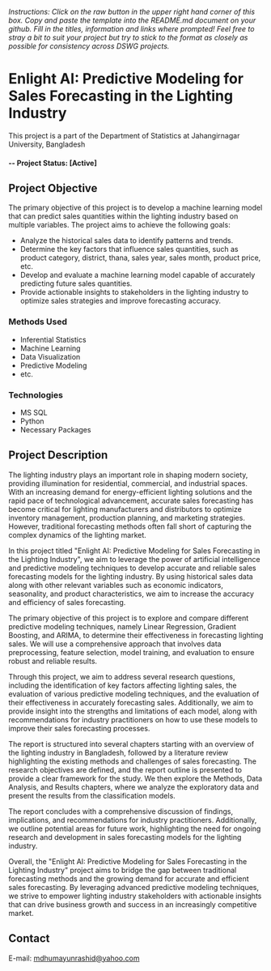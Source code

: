 *Instructions: Click on the raw button in the upper right hand corner of this box.  Copy and paste the template into the README.md document on your github.  Fill in the titles, information and links where prompted! Feel free to stray a bit to suit your project but try to stick to the format as closely as possible for consistency across DSWG projects.*

# Enlight AI: Predictive Modeling for Sales Forecasting in the Lighting Industry
This project is a part of the Department of Statistics at Jahangirnagar University, Bangladesh

#### -- Project Status: [Active]

## Project Objective
The primary objective of this project is to develop a machine learning model that can predict sales quantities within the lighting industry based on multiple variables. The project aims to achieve the following goals:

*	Analyze the historical sales data to identify patterns and trends.
*	Determine the key factors that influence sales quantities, such as product category, district, thana, sales year, sales month, product price, etc.
*	Develop and evaluate a machine learning model capable of accurately predicting future sales quantities.
*	Provide actionable insights to stakeholders in the lighting industry to optimize sales strategies and improve forecasting accuracy.


### Methods Used
* Inferential Statistics
* Machine Learning
* Data Visualization
* Predictive Modeling
* etc.

### Technologies
* MS SQL 
* Python
* Necessary Packages

## Project Description
The lighting industry plays an important role in shaping modern society, providing illumination for residential, commercial, and industrial spaces. With an increasing demand for energy-efficient lighting solutions and the rapid pace of technological advancement, accurate sales forecasting has become critical for lighting manufacturers and distributors to optimize inventory management, production planning, and marketing strategies. However, traditional forecasting methods often fall short of capturing the complex dynamics of the lighting market.

In this project titled "Enlight AI: Predictive Modeling for Sales Forecasting in the Lighting Industry", we aim to leverage the power of artificial intelligence and predictive modeling techniques to develop accurate and reliable sales forecasting models for the lighting industry. By using historical sales data along with other relevant variables such as economic indicators, seasonality, and product characteristics, we aim to increase the accuracy and efficiency of sales forecasting.

The primary objective of this project is to explore and compare different predictive modeling techniques, namely Linear Regression, Gradient Boosting, and ARIMA, to determine their effectiveness in forecasting lighting sales. We will use a comprehensive approach that involves data preprocessing, feature selection, model training, and evaluation to ensure robust and reliable results.

Through this project, we aim to address several research questions, including the identification of key factors affecting lighting sales, the evaluation of various predictive modeling techniques, and the evaluation of their effectiveness in accurately forecasting sales. Additionally, we aim to provide insight into the strengths and limitations of each model, along with recommendations for industry practitioners on how to use these models to improve their sales forecasting processes.

The report is structured into several chapters starting with an overview of the lighting industry in Bangladesh, followed by a literature review highlighting the existing methods and challenges of sales forecasting. The research objectives are defined, and the report outline is presented to provide a clear framework for the study. We then explore the Methods, Data Analysis, and Results chapters, where we analyze the exploratory data and present the results from the classification models.

The report concludes with a comprehensive discussion of findings, implications, and recommendations for industry practitioners. Additionally, we outline potential areas for future work, highlighting the need for ongoing research and development in sales forecasting models for the lighting industry.

Overall, the "Enlight AI: Predictive Modeling for Sales Forecasting in the Lighting Industry" project aims to bridge the gap between traditional forecasting methods and the growing demand for accurate and efficient sales forecasting. By leveraging advanced predictive modeling techniques, we strive to empower lighting industry stakeholders with actionable insights that can drive business growth and success in an increasingly competitive market.



## Contact
E-mail: mdhumayunrashid@yahoo.com
